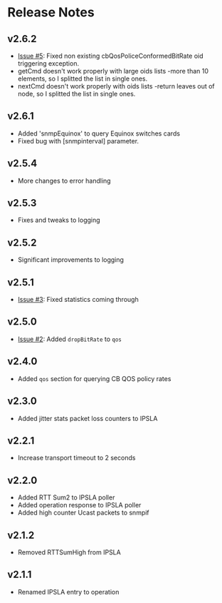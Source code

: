 # Release Notes

## v2.6.2
* [Issue #5](https://github.com/liquidtelecom/splunk-snmpmod/issues/5): Fixed non existing cbQosPoliceConformedBitRate oid triggering exception.
* getCmd doesn't work properly with large oids lists -more than 10 elements, so I splitted the list in single ones.
* nextCmd doesn't work properly with oids lists -return leaves out of node, so I splitted the list in single ones.

## v2.6.1
* Added 'snmpEquinox' to query Equinox switches cards
* Fixed bug with [snmpinterval] parameter.

## v2.5.4
* More changes to error handling

## v2.5.3
* Fixes and tweaks to logging

## v2.5.2
* Significant improvements to logging

## v2.5.1
* [Issue #3](https://github.com/oxo42/snmpmod/issues/3): Fixed statistics coming through

## v2.5.0
* [Issue #2](https://github.com/oxo42/snmpmod/issues/2): Added `dropBitRate` to `qos` 

## v2.4.0
* Added `qos` section for querying CB QOS policy rates

## v2.3.0
* Added jitter stats packet loss counters to IPSLA

## v2.2.1
* Increase transport timeout to 2 seconds

## v2.2.0
* Added RTT Sum2 to IPSLA poller
* Added operation response to IPSLA poller
* Added high counter Ucast packets to snmpif

## v2.1.2
* Removed RTTSumHigh from IPSLA

## v2.1.1
* Renamed IPSLA entry to operation
